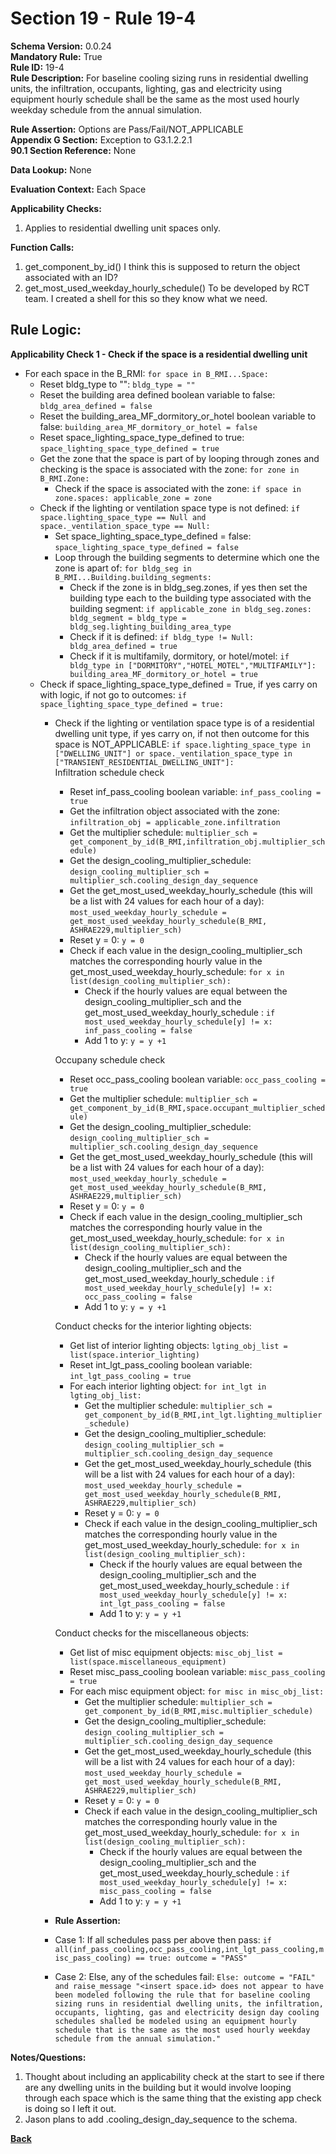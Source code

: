 # Section 19 - Rule 19-4             
**Schema Version:** 0.0.24      
**Mandatory Rule:** True    
**Rule ID:** 19-4               
**Rule Description:**  For baseline cooling sizing runs in residential dwelling units, the infiltration, occupants, lighting, gas and electricity using equipment hourly schedule shall be the same as the most used hourly weekday schedule from the annual simulation.  

**Rule Assertion:** Options are Pass/Fail/NOT_APPLICABLE     
**Appendix G Section:** Exception to G3.1.2.2.1          
**90.1 Section Reference:** None  

**Data Lookup:** None    

**Evaluation Context:** Each Space  

**Applicability Checks:**  
1. Applies to residential dwelling unit spaces only.  
  
   
**Function Calls:**  
1. get_component_by_id()  I think this is supposed to return the object associated with an ID?
2. get_most_used_weekday_hourly_schedule()  To be developed by RCT team. I created a shell for this so they know what we need.  



## Rule Logic:   
**Applicability Check 1 - Check if the space is a residential dwelling unit**  
- For each space in the B_RMI: `for space in B_RMI...Space:`   
    - Reset bldg_type to "": `bldg_type = ""`  
    - Reset the building area defined boolean variable to false: `bldg_area_defined = false`  
    - Reset the building_area_MF_dormitory_or_hotel boolean variable to false: `building_area_MF_dormitory_or_hotel = false`  
    - Reset space_lighting_space_type_defined to true: `space_lighting_space_type_defined = true`  
    - Get the zone that the space is part of by looping through zones and checking is the space is associated with the zone: `for zone in B_RMI.Zone:`  
        - Check if the space is associated with the zone: `if space in zone.spaces: applicable_zone = zone`  
    - Check if the lighting or ventilation space type is not defined: `if space.lighting_space_type == Null and space._ventilation_space_type == Null: ` 
        - Set space_lighting_space_type_defined = false: `space_lighting_space_type_defined = false`  
        - Loop through the building segments to determine which one the zone is apart of: `for bldg_seg in B_RMI...Building.building_segments:`  
            - Check if the zone is in bldg_seg.zones, if yes then set the building type each to the building type associated with the building segment: `if applicable_zone in bldg_seg.zones: bldg_segment = bldg_type = bldg_seg.lighting_building_area_type`
            - Check if it is defined: `if bldg_type != Null: bldg_area_defined = true`  
            - Check if it is multifamily, dormitory, or hotel/motel: `if bldg_type in ["DORMITORY","HOTEL_MOTEL","MULTIFAMILY"]: building_area_MF_dormitory_or_hotel = true`  
    - Check if space_lighting_space_type_defined = True, if yes carry on with logic, if not go to outcomes: `if space_lighting_space_type_defined = true:`  
        - Check if the lighting or ventilation space type is of a residential dwelling unit type, if yes carry on, if not then outcome for this space is NOT_APPLICABLE: `if space.lighting_space_type in ["DWELLING_UNIT"] or space._ventilation_space_type in ["TRANSIENT_RESIDENTIAL_DWELLING_UNIT"]:`       
            Infiltration schedule check
            - Reset inf_pass_cooling boolean variable: `inf_pass_cooling = true` 
            - Get the infiltration object associated with the zone: `infiltration_obj = applicable_zone.infiltration`  
            - Get the multiplier schedule: `multiplier_sch = get_component_by_id(B_RMI,infiltration_obj.multiplier_schedule)`  
            - Get the design_cooling_multiplier_schedule: `design_cooling_multiplier_sch = multiplier_sch.cooling_design_day_sequence`  
            - Get the get_most_used_weekday_hourly_schedule (this will be a list with 24 values for each hour of a day): `most_used_weekday_hourly_schedule = get_most_used_weekday_hourly_schedule(B_RMI, ASHRAE229,multiplier_sch)`  
            - Reset y = 0: `y = 0`
            - Check if each value in the design_cooling_multiplier_sch matches the corresponding hourly value in the get_most_used_weekday_hourly_schedule: `for x in list(design_cooling_multiplier_sch):`
                - Check if the hourly values are equal between the design_cooling_multiplier_sch and the get_most_used_weekday_hourly_schedule : `if most_used_weekday_hourly_schedule[y] != x: inf_pass_cooling = false`  
                - Add 1 to y: `y = y +1`  

            Occupany schedule check  
            - Reset occ_pass_cooling boolean variable: `occ_pass_cooling = true` 
            - Get the multiplier schedule: `multiplier_sch = get_component_by_id(B_RMI,space.occupant_multiplier_schedule)`    
            - Get the design_cooling_multiplier_schedule: `design_cooling_multiplier_sch = multiplier_sch.cooling_design_day_sequence`  
            - Get the get_most_used_weekday_hourly_schedule (this will be a list with 24 values for each hour of a day): `most_used_weekday_hourly_schedule = get_most_used_weekday_hourly_schedule(B_RMI, ASHRAE229,multiplier_sch)`  
            - Reset y = 0: `y = 0`
            - Check if each value in the design_cooling_multiplier_sch matches the corresponding hourly value in the get_most_used_weekday_hourly_schedule: `for x in list(design_cooling_multiplier_sch):`
                - Check if the hourly values are equal between the design_cooling_multiplier_sch and the get_most_used_weekday_hourly_schedule : `if most_used_weekday_hourly_schedule[y] != x: occ_pass_cooling = false`  
                - Add 1 to y: `y = y +1`  

            Conduct checks for the interior lighting objects:  
            - Get list of interior lighting objects: `lgting_obj_list = list(space.interior_lighting)`  
            - Reset int_lgt_pass_cooling boolean variable: `int_lgt_pass_cooling = true`  
            - For each interior lighting object: `for int_lgt in lgting_obj_list:`  
                - Get the multiplier schedule: `multiplier_sch = get_component_by_id(B_RMI,int_lgt.lighting_multiplier_schedule)`  
                - Get the design_cooling_multiplier_schedule: `design_cooling_multiplier_sch = multiplier_sch.cooling_design_day_sequence`  
                - Get the get_most_used_weekday_hourly_schedule (this will be a list with 24 values for each hour of a day): `most_used_weekday_hourly_schedule = get_most_used_weekday_hourly_schedule(B_RMI, ASHRAE229,multiplier_sch)`  
                - Reset y = 0: `y = 0`
                - Check if each value in the design_cooling_multiplier_sch matches the corresponding hourly value in the get_most_used_weekday_hourly_schedule: `for x in list(design_cooling_multiplier_sch):`
                    - Check if the hourly values are equal between the design_cooling_multiplier_sch and the get_most_used_weekday_hourly_schedule : `if most_used_weekday_hourly_schedule[y] != x: int_lgt_pass_cooling = false`  
                    - Add 1 to y: `y = y +1`  


            Conduct checks for the miscellaneous objects:  
            - Get list of misc equipment objects: `misc_obj_list = list(space.miscellaneous_equipment)`      
            - Reset misc_pass_cooling boolean variable: `misc_pass_cooling = true`   
            - For each misc equipment object: `for misc in misc_obj_list:`  
                - Get the multiplier schedule: `multiplier_sch = get_component_by_id(B_RMI,misc.multiplier_schedule)`  
                - Get the design_cooling_multiplier_schedule: `design_cooling_multiplier_sch = multiplier_sch.cooling_design_day_sequence`  
                - Get the get_most_used_weekday_hourly_schedule (this will be a list with 24 values for each hour of a day): `most_used_weekday_hourly_schedule = get_most_used_weekday_hourly_schedule(B_RMI, ASHRAE229,multiplier_sch)`  
                - Reset y = 0: `y = 0`
                - Check if each value in the design_cooling_multiplier_sch matches the corresponding hourly value in the get_most_used_weekday_hourly_schedule: `for x in list(design_cooling_multiplier_sch):`
                    - Check if the hourly values are equal between the design_cooling_multiplier_sch and the get_most_used_weekday_hourly_schedule : `if most_used_weekday_hourly_schedule[y] != x: misc_pass_cooling = false`  
                    - Add 1 to y: `y = y +1`  

        - **Rule Assertion:** 
        - Case 1: If all schedules pass per above then pass: `if all(inf_pass_cooling,occ_pass_cooling,int_lgt_pass_cooling,misc_pass_cooling) == true: outcome = "PASS"`  
        - Case 2: Else, any of the schedules fail: `Else: outcome = "FAIL" and raise_message "<insert space.id> does not appear to have been modeled following the rule that for baseline cooling sizing runs in residential dwelling units, the infiltration, occupants, lighting, gas and electricity design day cooling schedules shalled be modeled using an equipment hourly schedule that is the same as the most used hourly weekday schedule from the annual simulation." `  




**Notes/Questions:**  
1. Thought about including an applicability check at the start to see if there are any dwelling units in the building but it would involve looping through each space which is the same thing that the existing app check is doing so I left it out.
2. Jason plans to add .cooling_design_day_sequence to the schema.  

**[Back](_toc.md)**